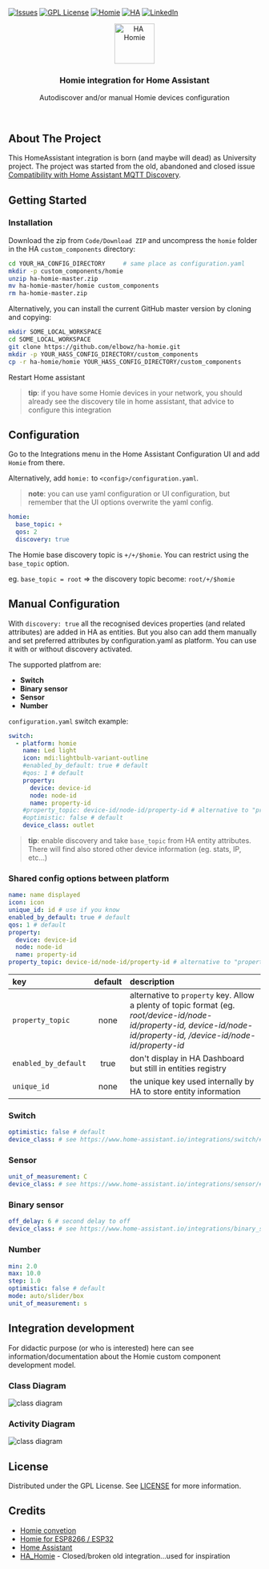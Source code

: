 [![Issues][issues-shield]][issues-url]
[![GPL License][license-shield]][license-url]
[![Homie][homie-shield]][homie-url]
[![HA][ha-shield]][ha-url]
[![LinkedIn][linkedin-shield]][linkedin-url]

<p align="center">
  <img src="imgs/logo.png" alt="HA Homie" width="80">
  <h3 align="center">Homie integration for Home Assistant</h3>
  <p align="center">
    Autodiscover and/or manual Homie devices configuration
  </p>
</p>
<br />

## About The Project

This HomeAssistant integration is born (and maybe will dead) as University project. The project was started from the old, abandoned and closed issue [Compatibility with Home Assistant MQTT Discovery](https://github.com/homieiot/homie-esp8266/issues/306).

## Getting Started

### Installation

Download the zip from `Code/Download ZIP` and uncompress the `homie` folder in the HA `custom_components` directory:

```bash
cd YOUR_HA_CONFIG_DIRECTORY		# same place as configuration.yaml
mkdir -p custom_components/homie
unzip ha-homie-master.zip 
mv ha-homie-master/homie custom_components
rm ha-homie-master.zip
```

Alternatively, you can install the current GitHub master version by cloning and copying:

```bash
mkdir SOME_LOCAL_WORKSPACE
cd SOME_LOCAL_WORKSPACE
git clone https://github.com/elbowz/ha-homie.git
mkdir -p YOUR_HASS_CONFIG_DIRECTORY/custom_components
cp -r ha-homie/homie YOUR_HASS_CONFIG_DIRECTORY/custom_components
```

Restart Home assistant

> **tip**: if you have some Homie devices in your network, you should already see the discovery tile in home assistant, that advice to configure this integration

## Configuration

Go to the Integrations menu in the Home Assistant Configuration UI and add `Homie` from there.

Alternatively, add `homie:` to `<config>/configuration.yaml`.

> **note**: you can use yaml configuration or UI configuration, but remember that the UI options overwrite the yaml config.

```yaml
homie:
  base_topic: +
  qos: 2
  discovery: true
```

The Homie base discovery topic is `+/+/$homie`. You can restrict using the `base_topic` option.

eg. `base_topic = root` => the discovery topic become: `root/+/$homie`

## Manual Configuration

With `discovery: true` all the recognised devices properties (and related attributes) are added in HA as entities. But you also can add them manually and set preferred attributes by configuration.yaml as platform. You can use it with or without discovery activated.

The supported platfrom are:

* **Switch**
* **Binary sensor**
* **Sensor**
* **Number**

`configuration.yaml` switch example:

```yaml
switch:
  - platform: homie
    name: Led light
    icon: mdi:lightbulb-variant-outline
    #enabled_by_default: true # default
    #qos: 1 # default
    property:
      device: device-id
      node: node-id
      name: property-id
    #property_topic: device-id/node-id/property-id # alternative to "property"
    #optimistic: false # default
    device_class: outlet
```

> **tip**: enable discovery and take `base_topic` from HA entity attributes. There will find also stored other device information (eg. stats, IP, etc...)

### Shared config options between platform

```yaml
name: name displayed
icon: icon
unique_id: id # use if you know
enabled_by_default: true # default
qos: 1 # default
property:
  device: device-id
  node: node-id
  name: property-id
property_topic: device-id/node-id/property-id # alternative to "property"
```

| key | default | description |
| :--- | :---: | :--- |
| `property_topic` | none | alternative to `property` key. Allow a plenty of topic format (eg. *root/device-id/node-id/property-id, device-id/node-id/property-id, /device-id/node-id/property-id* |
| `enabled_by_default` | true | don't display in HA Dashboard but still in entities registry |
| `unique_id` | none | the unique key used internally by HA to store entity information |

### Switch

```yaml
optimistic: false # default
device_class: # see https://www.home-assistant.io/integrations/switch/#device-class
```

### Sensor

```yaml
unit_of_measurement: C
device_class: # see https://www.home-assistant.io/integrations/sensor/#device-class
```

### Binary sensor

```yaml
off_delay: 6 # second delay to off
device_class: # see https://www.home-assistant.io/integrations/binary_sensor/#device-class
```

### Number

```yaml
min: 2.0
max: 10.0
step: 1.0
optimistic: false # default
mode: auto/slider/box
unit_of_measurement: s
```

## Integration development 

For didactic purpose (or who is interested) here can see information/documentation about the Homie custom component development model.

### Class Diagram

![class diagram](imgs/class-diagram.png)

### Activity Diagram

![class diagram](imgs/activity-diagram.png)

## License

Distributed under the GPL License. See [LICENSE][license-url] for more information.

## Credits

- [Homie convetion](https://homieiot.github.io/)
- [Homie for ESP8266 / ESP32](https://github.com/homieiot/homie-esp8266)
- [Home Assistant](https://www.home-assistant.io/)
- [HA_Homie](https://github.com/nerdfirefighter/HA_Homie) - Closed/broken old integration...used for inspiration

[issues-shield]: https://img.shields.io/github/issues/elbowz/ha-homie.svg?style=for-the-badge
[issues-url]: https://github.com/elbowz/ha-homie/issues
[license-shield]: https://img.shields.io/github/license/elbowz/ha-homie.svg?style=for-the-badge
[license-url]: /LICENSE.txt
[linkedin-shield]: https://img.shields.io/badge/-LinkedIn-black.svg?style=for-the-badge&logo=linkedin&colorB=555
[linkedin-url]: https://www.linkedin.com/in/emanuele-palombo/
[homie-shield]: https://img.shields.io/static/v1?label=Powered&message=Homie&style=for-the-badge&color=informational
[ha-shield]: https://img.shields.io/static/v1?label=Powered&message=Homeassistant&style=for-the-badge&color=informational
[homie-url]: https://github.com/homieiot/homie-esp8266
[ha-url]: https://www.home-assistant.io/
